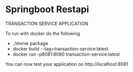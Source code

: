 # Springboot Restapi

TRANSACTION SERVICE APPLICATION

To run with docker do the following
- ./mvnw package
- docker build --tag=transaction-service:latest .
- docker run -p8081:8080 transaction-service:latest

You can now test your application on http://localhost:8081
